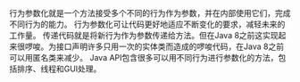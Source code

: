 行为参数化就是一个方法接受多个不同的行为作为参数，并在内部使用它们，完成不同行为的能力。
行为参数化可让代码更好地适应不断变化的要求，减轻未来的工作量。
传递代码就是将新行为作为参数传递给方法。但在Java 8之前这实现起来很啰唆。为接口声明许多只用一次的实体类而造成的啰唆代码，在Java 8之前可以用匿名类来减少。
Java API包含很多可以用不同行为进行参数化的方法，包括排序、线程和GUI处理。
